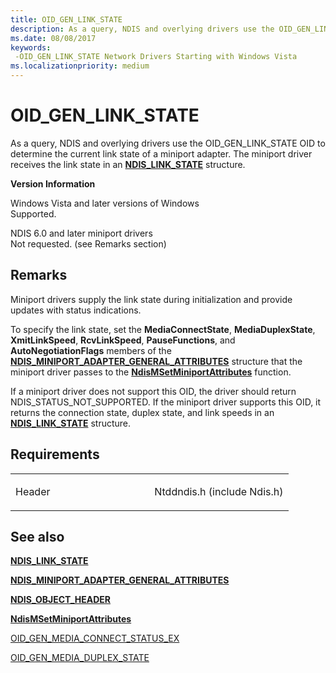 ```yaml
---
title: OID_GEN_LINK_STATE
description: As a query, NDIS and overlying drivers use the OID_GEN_LINK_STATE OID to determine the current link state of a miniport adapter.
ms.date: 08/08/2017
keywords: 
 -OID_GEN_LINK_STATE Network Drivers Starting with Windows Vista
ms.localizationpriority: medium
---
```


# OID\_GEN\_LINK\_STATE


As a query, NDIS and overlying drivers use the OID\_GEN\_LINK\_STATE OID to determine the current link state of a miniport adapter. The miniport driver receives the link state in an [**NDIS\_LINK\_STATE**](/windows-hardware/drivers/ddi/ntddndis/ns-ntddndis-_ndis_link_state) structure.

**Version Information**

<a href="" id="windows-vista-and-later-versions-of-windows"></a>Windows Vista and later versions of Windows  
Supported.

<a href="" id="ndis-6-0-and-later-miniport-drivers"></a>NDIS 6.0 and later miniport drivers  
Not requested. (see Remarks section)

Remarks
-------

Miniport drivers supply the link state during initialization and provide updates with status indications.

To specify the link state, set the **MediaConnectState**, **MediaDuplexState**, **XmitLinkSpeed**, **RcvLinkSpeed**, **PauseFunctions**, and **AutoNegotiationFlags** members of the [**NDIS\_MINIPORT\_ADAPTER\_GENERAL\_ATTRIBUTES**](/windows-hardware/drivers/ddi/ndis/ns-ndis-_ndis_miniport_adapter_general_attributes) structure that the miniport driver passes to the [**NdisMSetMiniportAttributes**](/windows-hardware/drivers/ddi/ndis/nf-ndis-ndismsetminiportattributes) function.

If a miniport driver does not support this OID, the driver should return NDIS\_STATUS\_NOT\_SUPPORTED. If the miniport driver supports this OID, it returns the connection state, duplex state, and link speeds in an [**NDIS\_LINK\_STATE**](/windows-hardware/drivers/ddi/ntddndis/ns-ntddndis-_ndis_link_state) structure.

Requirements
------------

<table>
<colgroup>
<col width="50%" />
<col width="50%" />
</colgroup>
<tbody>
<tr class="odd">
<td><p>Header</p></td>
<td>Ntddndis.h (include Ndis.h)</td>
</tr>
</tbody>
</table>

## See also


[**NDIS\_LINK\_STATE**](/windows-hardware/drivers/ddi/ntddndis/ns-ntddndis-_ndis_link_state)

[**NDIS\_MINIPORT\_ADAPTER\_GENERAL\_ATTRIBUTES**](/windows-hardware/drivers/ddi/ndis/ns-ndis-_ndis_miniport_adapter_general_attributes)

[**NDIS\_OBJECT\_HEADER**](/windows-hardware/drivers/ddi/ntddndis/ns-ntddndis-_ndis_object_header)

[**NdisMSetMiniportAttributes**](/windows-hardware/drivers/ddi/ndis/nf-ndis-ndismsetminiportattributes)

[OID\_GEN\_MEDIA\_CONNECT\_STATUS\_EX](oid-gen-media-connect-status-ex.md)

[OID\_GEN\_MEDIA\_DUPLEX\_STATE](oid-gen-media-duplex-state.md)

 

